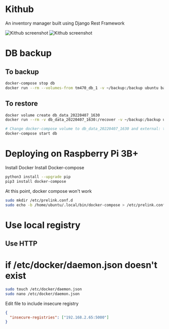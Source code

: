 # Kithub

An inventory manager built using Django Rest Framework

![Kithub screenshot](https://mrdavidoneill.com/images/kithub001.png)
![Kithub screenshot](https://mrdavidoneill.com/images/kithub002.png)

# DB backup

## To backup

```bash
docker-compose stop db
docker run --rm --volumes-from tm470_db_1 -v ~/backup:/backup ubuntu bash -c "cd /var/lib/mysql && tar cvf /backup/kithub.tar ."
```

## To restore

```bash
docker volume create db_data_20220407_1630
docker run --rm -v db_data_20220407_1630:/recover -v ~/backup:/backup ubuntu bash -c "cd /recover && tar xvf /backup/kithub.tar"

# Change docker-compose volume to db_data_20220407_1630 and external: true
docker-compose start db

```

# Deploying on Raspberry Pi 3B+

Install Docker
Install Docker-compose

```bash
python3 install --upgrade pip
pip3 install docker-compose
```

At this point, docker compose won't work

```bash
sudo mkdir /etc/prelink.conf.d
sudo echo -b /home/ubuntu/.local/bin/docker-compose > /etc/prelink.conf.d/dockercomposefix
```

# Use local registry

## Use HTTP

# if /etc/docker/daemon.json doesn't exist

```bash
sudo touch /etc/docker/daemon.json
sudo nano /etc/docker/daemon.json
```

Edit file to include insecure registry

```json
{
  "insecure-registries": ["192.168.2.65:5000"]
}
```
